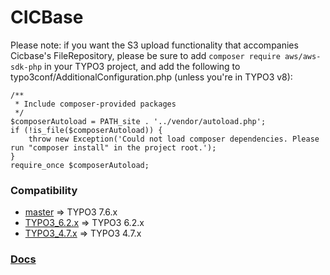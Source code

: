 # CICBase

Please note: if you want the S3 upload functionality that accompanies Cicbase's FileRepository, please be sure to
add `composer require aws/aws-sdk-php` in your TYPO3 project, and add the following to 
typo3conf/AdditionalConfiguration.php (unless you're in TYPO3 v8):

```
/**
 * Include composer-provided packages
 */
$composerAutoload = PATH_site . '../vendor/autoload.php';
if (!is_file($composerAutoload)) {
	throw new Exception('Could not load composer dependencies. Please run "composer install" in the project root.');
}
require_once $composerAutoload;

```

### Compatibility ###
* [master](https://github.com/castiron/cicbase/tree/master) => TYPO3 7.6.x
* [TYPO3_6.2.x](https://github.com/castiron/cicbase/tree/TYPO3_6.2.x) => TYPO3 6.2.x
* [TYPO3_4.7.x](https://github.com/castiron/cicbase/tree/TYPO3_4.7.x) => TYPO3 4.7.x

### [Docs](doc)